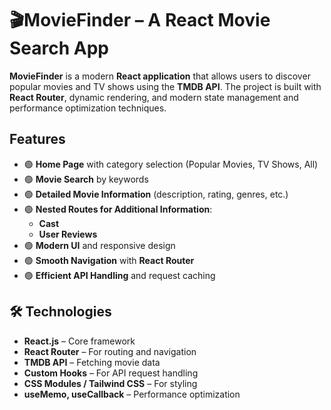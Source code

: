 # 🎬MovieFinder – A React Movie Search App  

**MovieFinder** is a modern **React application** that allows users to discover popular movies and TV shows using the **TMDB API**. The project is built with **React Router**, dynamic rendering, and modern state management and performance optimization techniques.  

## Features  

- 🟢 **Home Page** with category selection (Popular Movies, TV Shows, All)  
- 🟢 **Movie Search** by keywords  
- 🟢 **Detailed Movie Information** (description, rating, genres, etc.)  
- 🟢 **Nested Routes for Additional Information**:  
  - **Cast**  
  - **User Reviews**  
- 🟢 **Modern UI** and responsive design  
- 🟢 **Smooth Navigation** with **React Router**  
- 🟢 **Efficient API Handling** and request caching  

## 🛠️ Technologies  

- **React.js** – Core framework  
- **React Router** – For routing and navigation  
- **TMDB API** – Fetching movie data  
- **Custom Hooks** – For API request handling  
- **CSS Modules / Tailwind CSS** – For styling  
- **useMemo, useCallback** – Performance optimization  
